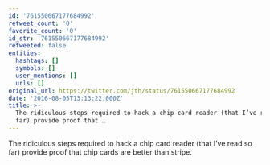 ```yaml
---
id: '761550667177684992'
retweet_count: '0'
favorite_count: '0'
id_str: '761550667177684992'
retweeted: false
entities:
  hashtags: []
  symbols: []
  user_mentions: []
  urls: []
original_url: https://twitter.com/jth/status/761550667177684992
date: '2016-08-05T13:13:22.000Z'
title: >-
  The ridiculous steps required to hack a chip card reader (that I’ve read so
  far) provide proof that …
---
```


The ridiculous steps required to hack a chip card reader (that I’ve read so far) provide proof that chip cards are better than stripe.
